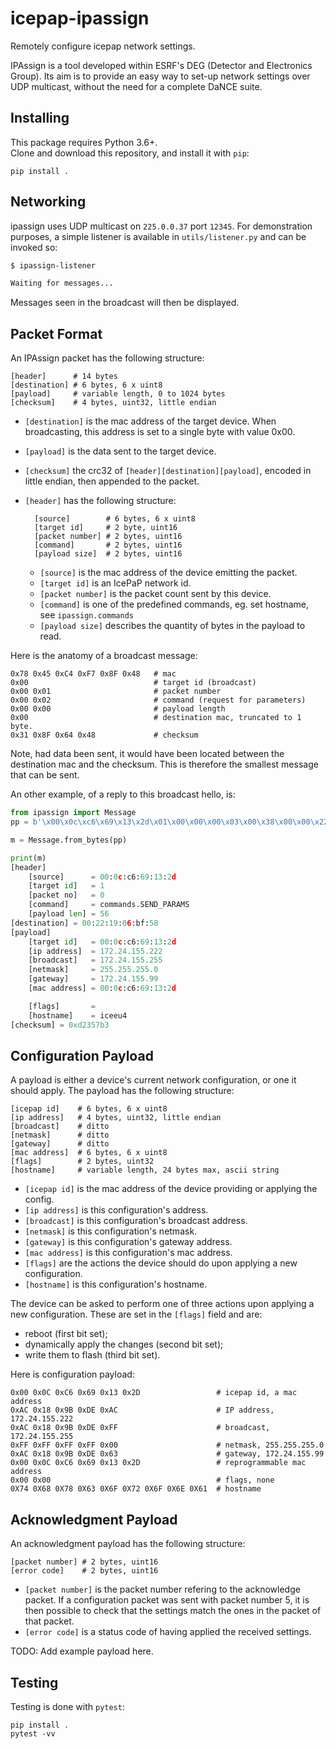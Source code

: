 # icepap-ipassign

Remotely configure icepap network settings.

IPAssign is a tool developed within ESRF's DEG (Detector and Electronics Group).
Its aim is to provide an easy way to set-up network settings over UDP multicast, without the need for a complete DaNCE suite.

## Installing

This package requires Python 3.6+.  
Clone and download this repository, and install it with `pip`:

    pip install .

## Networking

ipassign uses UDP multicast on `225.0.0.37` port `12345`.
For demonstration purposes, a simple listener is available in `utils/listener.py` and can be invoked so:

```bash
$ ipassign-listener

Waiting for messages...
```

Messages seen in the broadcast will then be displayed.


## Packet Format

An IPAssign packet has the following structure:

    [header]      # 14 bytes
    [destination] # 6 bytes, 6 x uint8
    [payload]     # variable length, 0 to 1024 bytes
    [checksum]    # 4 bytes, uint32, little endian

- `[destination]` is the mac address of the target device. When broadcasting,
                  this address is set to a single byte with value 0x00.
- `[payload]` is the data sent to the target device.
- `[checksum]` the crc32 of `[header][destination][payload]`, encoded in little
               endian, then appended to the packet.
- `[header]` has the following structure:

        [source]        # 6 bytes, 6 x uint8
        [target id]     # 2 byte, uint16
        [packet number] # 2 bytes, uint16
        [command]       # 2 bytes, uint16
        [payload size]  # 2 bytes, uint16

  - `[source]` is the mac address of the device emitting the packet.
  - `[target id]` is an IcePaP network id.
  - `[packet number]` is the packet count sent by this device.
  - `[command]` is one of the predefined commands, eg. set hostname, see
                `ipassign.commands`
  - `[payload size]` describes the quantity of bytes in the payload to read.

Here is the anatomy of a broadcast message:

    0x78 0x45 0xC4 0xF7 0x8F 0x48   # mac
    0x00                            # target id (broadcast)
    0x00 0x01                       # packet number
    0x00 0x02                       # command (request for parameters)
    0x00 0x00                       # payload length
    0x00                            # destination mac, truncated to 1 byte.
    0x31 0x8F 0x64 0x48             # checksum

Note, had data been sent, it would have been located between the destination
mac and the checksum.
This is therefore the smallest message that can be sent.

An other example, of a reply to this broadcast hello, is:

```python
from ipassign import Message
pp = b'\x00\x0c\xc6\x69\x13\x2d\x01\x00\x00\x00\x03\x00\x38\x00\x00\x22\x19\x06\xbf\x58\x00\x0c\xc6\x69\x13\x2d\xac\x18\x9b\xde\xac\x18\x9b\xff\xff\xff\xff\x00\xac\x18\x9b\x63\x00\x0c\xc6\x69\x13\x2d\x00\x00\x00\x00\x69\x63\x65\x65\x75\x34\x00\x00\x00\x00\x00\x00\x00\x00\x00\x00\x00\x00\x00\x00\x00\x00\x00\x00\xb3\x57\x23\x0d'

m = Message.from_bytes(pp)

print(m)
[header]
    [source]      = 00:0c:c6:69:13:2d
    [target id]   = 1
    [packet no]   = 0
    [command]     = commands.SEND_PARAMS
    [payload len] = 56
[destination] = 00:22:19:06:bf:58
[payload]
    [target id]   = 00:0c:c6:69:13:2d
    [ip address]  = 172.24.155.222
    [broadcast]   = 172.24.155.255
    [netmask]     = 255.255.255.0
    [gateway]     = 172.24.155.99
    [mac address] = 00:0c:c6:69:13:2d

    [flags]       =
    [hostname]    = iceeu4
[checksum] = 0xd2357b3
```

## Configuration Payload

A payload is either a device's current network configuration, or one it should apply.
The payload has the following structure:

    [icepap id]    # 6 bytes, 6 x uint8
    [ip address]   # 4 bytes, uint32, little endian
    [broadcast]    # ditto
    [netmask]      # ditto
    [gateway]      # ditto
    [mac address]  # 6 bytes, 6 x uint8
    [flags]        # 2 bytes, uint32
    [hostname]     # variable length, 24 bytes max, ascii string

- `[icepap id]` is the mac address of the device providing or applying the config.
- `[ip address]` is this configuration's address.
- `[broadcast]` is this configuration's broadcast address.
- `[netmask]` is this configuration's netmask.
- `[gateway]` is this configuration's gateway address.
- `[mac address]` is this configuration's mac address.
- `[flags]` are the actions the device should do upon applying a new configuration.
- `[hostname]` is this configuration's hostname.

The device can be asked to perform one of three actions upon applying a new
configuration.
These are set in the `[flags]` field and are:

- reboot (first bit set);
- dynamically apply the changes (second bit set);
- write them to flash (third bit set).

Here is configuration payload:

    0x00 0x0C 0xC6 0x69 0x13 0x2D                 # icepap id, a mac address
    0xAC 0x18 0x9B 0xDE 0xAC                      # IP address, 172.24.155.222
    0xAC 0x18 0x9B 0xDE 0xFF                      # broadcast, 172.24.155.255
    0xFF 0xFF 0xFF 0xFF 0x00                      # netmask, 255.255.255.0
    0xAC 0x18 0x9B 0xDE 0x63                      # gateway, 172.24.155.99
    0x00 0x0C 0xC6 0x69 0x13 0x2D                 # reprogrammable mac address
    0x00 0x00                                     # flags, none
    0X74 0X68 0X78 0X63 0X6F 0X72 0X6F 0X6E 0X61  # hostname

## Acknowledgment Payload

An acknowledgment payload has the following structure:

    [packet number] # 2 bytes, uint16
    [error code]    # 2 bytes, uint16

- `[packet number]` is the packet number refering to the acknowledge packet.
                    If a configuration packet was sent with packet number 5,
                    it is then possible to check that the settings match the ones
                    in the packet of that packet.
- `[error code]` is a status code of having applied the received settings.

TODO: Add example payload here.

## Testing

Testing is done with `pytest`:

    pip install .
    pytest -vv
